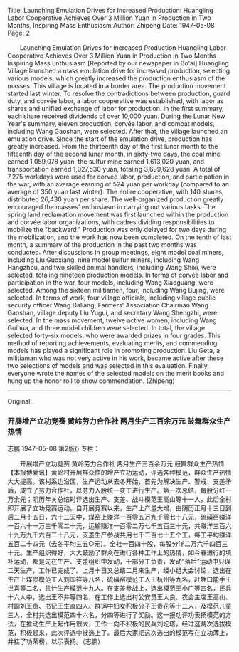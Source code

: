 Title: Launching Emulation Drives for Increased Production: Huangling Labor Cooperative Achieves Over 3 Million Yuan in Production in Two Months, Inspiring Mass Enthusiasm
Author: Zhipeng
Date: 1947-05-08
Page: 2

　　Launching Emulation Drives for Increased Production
    Huangling Labor Cooperative
    Achieves Over 3 Million Yuan in Production in Two Months
    Inspiring Mass Enthusiasm
    [Reported by our newspaper in Bo'ai] Huangling Village launched a mass emulation drive for increased production, selecting various models, which greatly increased the production enthusiasm of the masses. This village is located in a border area. The production movement started last winter. To resolve the contradictions between production, guard duty, and corvée labor, a labor cooperative was established, with labor as shares and unified exchange of labor for production. In the first summary, each share received dividends of over 10,000 yuan. During the Lunar New Year's summary, eleven production, corvée labor, and combat models, including Wang Gaoshan, were selected. After that, the village launched an emulation drive. Since the start of the emulation drive, production has greatly increased. From the thirteenth day of the first lunar month to the fifteenth day of the second lunar month, in sixty-two days, the coal mine earned 1,059,078 yuan, the sulfur mine earned 1,613,020 yuan, and transportation earned 1,027,530 yuan, totaling 3,699,628 yuan. A total of 7,275 workdays were used for corvée labor, production, and participation in the war, with an average earning of 524 yuan per workday (compared to an average of 350 yuan last winter). The entire cooperative, with 140 shares, distributed 26,430 yuan per share. The well-organized production greatly encouraged the masses' enthusiasm in carrying out various tasks. The spring land reclamation movement was first launched within the production and corvée labor organizations, with cadres dividing responsibilities to mobilize the "backward." Production was only delayed for two days during the mobilization, and the work has now been completed. On the tenth of last month, a summary of the production in the past two months was conducted. After discussions in group meetings, eight model coal miners, including Liu Guoxiang, nine model sulfur miners, including Wang Hangzhou, and two skilled animal handlers, including Wang Shixi, were selected, totaling nineteen production models. In terms of corvée labor and participation in the war, four models, including Wang Xiaoguang, were selected. Among the sixteen militiamen, four, including Wang Bujing, were selected. In terms of work, four village officials, including village public security officer Wang Daliang, Farmers' Association Chairman Wang Gaoshan, village deputy Liu Yugui, and secretary Wang Shengzhi, were selected. In the mass movement, twelve active women, including Wang Guihua, and three model children were selected. In total, the village selected forty-six models, who were awarded prizes in four grades. This method of reporting achievements, evaluating merits, and commending models has played a significant role in promoting production. Liu Geta, a militiaman who was not very active in his work, became active after these two selections of models and was selected in this evaluation. Finally, everyone wrote the names of the selected models on the merit books and hung up the honor roll to show commendation. (Zhipeng)



<hr /> 

Original: 


### 开展增产立功竞赛  黄岭劳力合作社  两月生产三百余万元  鼓舞群众生产热情
志鹏
1947-05-08
第2版()
专栏：

　　开展增产立功竞赛
    黄岭劳力合作社
    两月生产三百余万元
    鼓舞群众生产热情
    【本报博爱讯】黄岭村开展群众性的增产立功运动，评选各种模范，群众生产热情大大提高。该村系边沿区，生产运动从去冬开始，首先为解决生产、警戒、支差矛盾，成立了劳力合作社，以劳力入股统一变工进行生产。第一次总结，每股分红一万余元；阴历年关总结时评选出生产、支差、战斗模范王高山等十一人，此后全村即开展了立功竞赛运动。自开展竞赛以来，生产上产量大增，由阴历正月十三日到后二月十五日，六十二天中，煤窑上赚洋一百零五万九千零七十八元，硫磺窑赚洋一百六十一万三千零二十元，运输赚洋一百零二万七千五百三十元，共赚洋三百六十九万九千六百二十八元，支差生产参战共用七千二百七十五个工，每工平均赚洋五百二十四元（去冬平均三五○元）。全社一百四十股，每股分洋二万六千四百三十元。生产组织得好，大大鼓励了群众在进行各种工作上的热情，如今春进行的填补运动，都是先在生产、支差组织中发动，干部分工负责，发动“落后”运动中只误二天生产，工作已完成了。上月十日又总结二月来生产，经小组大会讨论，选出在生产上煤炭模范工人刘国祥等八名，硫磺窑模范工人王杭州等九名，赶牲口能手王世喜等二名，共计生产模范十九人。在支差参战上，选出模范王小广等四名，民兵十六人中，选出王不井等四名，在工作上选出村公安员王大良、农会主席王高山、村副刘玉贵、书记王生直四人。群运中妇女积极分子王贵花等十二人，及模范儿童三人，全村共选出模范四十六名，分四等进行了奖励。这一报功评功表扬模范的方法，在推动生产上起作用很大，工作一向不积极的民兵刘圪塔，经过这两次选拔模范，积极起来，此次评选中被选上了。最后大家把这次选出的模范写在立功薄上，并挂了功荣榜，以示表扬。（志鹏）
